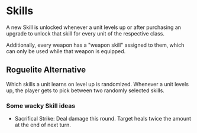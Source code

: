 # Skills

A new Skill is unlocked whenever a unit levels up or after purchasing an upgrade to unlock that skill for every unit of
the respective class.

Additionally, every weapon has a "weapon skill" assigned to them, which can only be used while that weapon is equipped.

## Roguelite Alternative

Which skills a unit learns on level up is randomized. Whenever a unit levels up, the player gets to pick between two
randomly selected skills.

### Some wacky Skill ideas

- Sacrifical Strike: Deal damage this round. Target heals twice the amount at the end of next turn.
